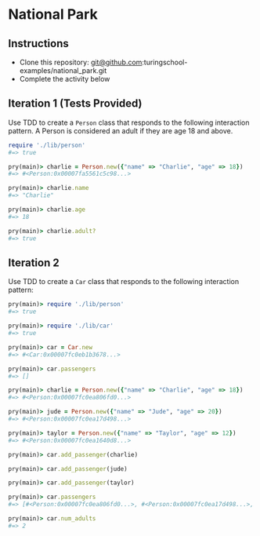 # National Park

## Instructions

* Clone this repository: git@github.com:turingschool-examples/national_park.git
* Complete the activity below

## Iteration 1 (Tests Provided)

Use TDD to create a `Person` class that responds to the following interaction pattern. A Person is considered an adult if they are age 18 and above.

```ruby
require './lib/person'
#=> true

pry(main)> charlie = Person.new({"name" => "Charlie", "age" => 18})
#=> #<Person:0x00007fa5561c5c98...>

pry(main)> charlie.name
#=> "Charlie"

pry(main)> charlie.age
#=> 18

pry(main)> charlie.adult?
#=> true
```

## Iteration 2

Use TDD to create a `Car` class that responds to the following interaction pattern:

```ruby
pry(main)> require './lib/person'
#=> true

pry(main)> require './lib/car'
#=> true

pry(main)> car = Car.new
#=> #<Car:0x00007fc0eb1b3678...>

pry(main)> car.passengers
#=> []

pry(main)> charlie = Person.new({"name" => "Charlie", "age" => 18})
#=> #<Person:0x00007fc0ea806fd0...>

pry(main)> jude = Person.new({"name" => "Jude", "age" => 20})    
#=> #<Person:0x00007fc0ea17d498...>

pry(main)> taylor = Person.new({"name" => "Taylor", "age" => 12})    
#=> #<Person:0x00007fc0ea1640d8...>

pry(main)> car.add_passenger(charlie)

pry(main)> car.add_passenger(jude)    

pry(main)> car.add_passenger(taylor)    

pry(main)> car.passengers
#=> [#<Person:0x00007fc0ea806fd0...>, #<Person:0x00007fc0ea17d498...>, #<Person:0x00007fc0ea1640d8...>]

pry(main)> car.num_adults
#=> 2
```
